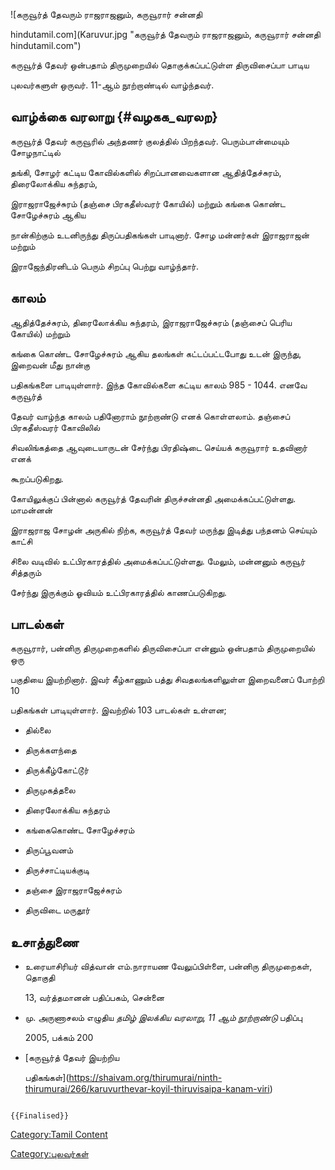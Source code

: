 ![கருவூர்த் தேவரும் ராஜராஜனும், கருவூரார் சன்னதி
hindutamil.com](Karuvur.jpg "கருவூர்த் தேவரும் ராஜராஜனும், கருவூரார் சன்னதி hindutamil.com")
கருவூர்த் தேவர் ஒன்பதாம் திருமுறையில் தொகுக்கப்பட்டுள்ள திருவிசைப்பா பாடிய
புலவர்களுள் ஒருவர். 11-ஆம் நூற்றாண்டில் வாழ்ந்தவர்.

## வாழ்க்கை வரலாறு {#வழகக_வரலற}

கருவூர்த் தேவர் கருவூரில் அந்தணர் குலத்தில் பிறந்தவர். பெரும்பான்மையும் சோழநாட்டில்
தங்கி, சோழர் கட்டிய கோவில்களில் சிறப்பானவைகளான ஆதித்தேச்சுரம், திரைலோக்கிய சுந்தரம்,
இராஜராஜேச்சுரம் (தஞ்சை பிரகதீஸ்வரர் கோயில்) மற்றும் கங்கை கொண்ட சோழேச்சுரம் ஆகிய
நான்கிற்கும் உடனிருந்து திருப்பதிகங்கள் பாடினார். சோழ மன்னர்கள் இராஜராஜன் மற்றும்
இராஜேந்திரனிடம் பெரும் சிறப்பு பெற்று வாழ்ந்தார்.

## காலம்

ஆதித்தேச்சுரம், திரைலோக்கிய சுந்தரம், இராஜராஜேச்சுரம் (தஞ்சைப் பெரிய கோயில்) மற்றும்
கங்கை கொண்ட சோழேச்சுரம் ஆகிய தலங்கள் கட்டப்பட்டபோது உடன் இருந்து, இறைவன் மீது நான்கு
பதிகங்களை பாடியுள்ளார். இந்த கோவில்களை கட்டிய காலம் 985 - 1044. எனவே கருவூர்த்
தேவர் வாழ்ந்த காலம் பதினோராம் நூற்றாண்டு எனக் கொள்ளலாம். தஞ்சைப் பிரகதீஸ்வரர் கோவிலில்
சிவலிங்கத்தை ஆவுடையாருடன் சேர்ந்து பிரதிஷ்டை செய்யக் கருவூரார் உதவினார் எனக்
கூறப்படுகிறது.

கோயிலுக்குப் பின்னால் கருவூர்த் தேவரின் திருச்சன்னதி அமைக்கப்பட்டுள்ளது. மாமன்னன்
இராஜராஜ சோழன் அருகில் நிற்க, கருவூர்த் தேவர் மருந்து இடித்து பந்தனம் செய்யும் காட்சி
சிலை வடிவில் உட்பிரகாரத்தில் அமைக்கப்பட்டுள்ளது. மேலும், மன்னனும் கருவூர் சித்தரும்
சேர்ந்து இருக்கும் ஓவியம் உட்பிரகாரத்தில் காணப்படுகிறது.

## பாடல்கள்

கருவூரார், பன்னிரு திருமுறைகளில் திருவிசைப்பா என்னும் ஒன்பதாம் திருமுறையில் ஒரு
பகுதியை இயற்றினார். இவர் கீழ்காணும் பத்து சிவதலங்களிலுள்ள இறைவனைப் போற்றி 10
பதிகங்கள் பாடியுள்ளார். இவற்றில் 103 பாடல்கள் உள்ளன;

-   தில்லை
-   திருக்களந்தை
-   திருக்கீழ்கோட்டூர்
-   திருமுகத்தலை
-   திரைலோக்கிய சுந்தரம்
-   கங்கைகொண்ட சோழேச்சரம்
-   திருப்பூவனம்
-   திருச்சாட்டியக்குடி
-   தஞ்சை இராஜராஜேச்சுரம்
-   திருவிடை மருதூர்

## உசாத்துணை

-   உரையாசிரியர் வித்வான் எம்.நாராயண வேலுப்பிள்ளை, பன்னிரு திருமுறைகள், தொகுதி
    13, வர்த்தமானன் பதிப்பகம், சென்னை
-   மு. அருணாசலம் எழுதிய *தமிழ் இலக்கிய வரலாறு, 11 ஆம் நூற்றாண்டு* பதிப்பு
    2005, பக்கம் 200
-   [கருவூர்த் தேவர் இயற்றிய
    பதிகங்கள்](https://shaivam.org/thirumurai/ninth-thirumurai/266/karuvurthevar-koyil-thiruvisaipa-kanam-viri)

```{=mediawiki}
{{Finalised}}
```
[Category:Tamil Content](Category:Tamil_Content "wikilink")
[Category:புலவர்கள்](Category:புலவர்கள் "wikilink")

